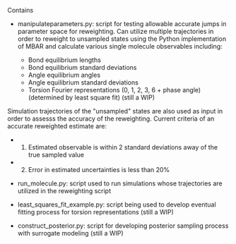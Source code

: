 Contains

* manipulateparameters.py: script for testing allowable accurate jumps in parameter space for reweighting. Can utilize multiple trajectories in order to reweight to unsampled states using the Python implementation of MBAR and calculate various single molecule observables including:   

  * Bond equilibrium lengths
  * Bond equilibrium standard deviations
  * Angle equilibrium angles
  * Angle equilibrium standard deviations
  * Torsion Fourier representations (0, 1, 2, 3, 6 + phase angle) (determined by least square fit) (still a WIP)

Simulation trajectories of the "unsampled" states are also used as input in order to assesss the accuracy of the reweighting. Current criteria of an accurate reweighted estimate are:

  * 1) Estimated observable is within 2 standard deviations away of the true sampled value
  * 2) Error in estimated uncertainties is less than 20%

* run_molecule.py: script used to run simulations whose trajectories are utilized in the reweighting script

* least_squares_fit_example.py: script being used to develop eventual fitting process for torsion representations (still a WIP) 
 
* construct_posterior.py: script for developing posterior sampling process with surrogate modeling (still a WIP)
